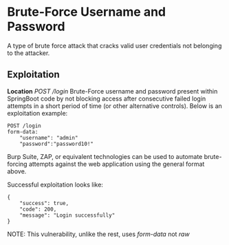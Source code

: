 # Brute-Force Username and Password
A type of brute force attack that cracks valid user credentials not belonging to the attacker.

## Exploitation
**Location** _POST /login_
Brute-Force username and password present within SpringBoot code by not blocking access after consecutive failed login attempts in a short period of time (or other alternative controls).  Below is an exploitation example:

    POST /login
    form-data:
        "username": "admin"
        "password":"password10!"
    
Burp Suite, ZAP, or equivalent technologies can be used to automate brute-forcing attempts against the web application using the general format above.

Successful exploitation looks like:

    {
        "success": true,
        "code": 200,
        "message": "Login successfully"
    }

NOTE: This vulnerability, unlike the rest, uses _form-data_ not _raw_
